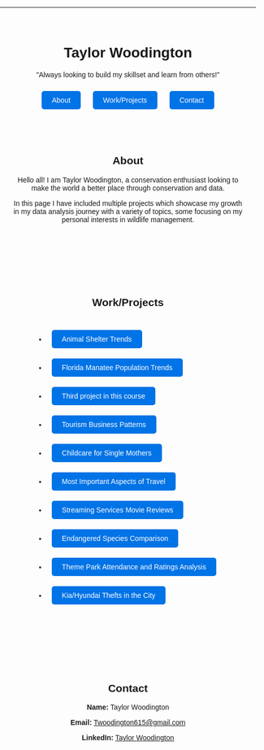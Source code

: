 
---

<style>
  body {
    font-family: Arial, sans-serif;
    margin: 0;
    padding: 0;
    text-align: center;
  }
  .container {
    max-width: 800px;
    margin: 0 auto;
    padding: 20px;
  }
  .section {
    padding: 50px 0;
  }
  .btn {
    display: inline-block;
    margin: 10px;
    padding: 10px 20px;
    background: #0073e6;
    color: white;
    text-decoration: none;
    border-radius: 5px;
  }
  .btn:hover {
    background: #005bb5;
  }
</style>

<div class="container">
  <h1>Taylor Woodington</h1>
  <p>"Always looking to build my skillset and learn from others!"</p>

  <div>
    <a href="#about" class="btn">About</a>
    <a href="#projects" class="btn">Work/Projects</a>
    <a href="#contact" class="btn">Contact</a>
  </div>

  <div id="about" class="section">
    <h2>About</h2>
    <p>Hello all! I am Taylor Woodington, a conservation enthusiast looking to make the world a better place through conservation and data.</p>
    <p>In this page I have included multiple projects which showcase my growth in my data analysis journey with a variety of topics, some focusing on my personal interests in wildlife management.</p>
  </div>

   <div id="projects" class="section">
    <h2>Work/Projects</h2>
    <ul style="text-align: left; display: inline-block;">
      <li><a href="https://github.com/taydwoodington/taydwood.github.io/tree/main/projects/animal-shelter-trends" class="btn">Animal Shelter Trends</a>
      <li><a href="projects/florida-manatee-population-trends" class="btn">Florida Manatee Population Trends</a></li>
      <li><a href="projects/third-project" class="btn">Third project in this course</a></li>
      <li><a href="projects/tourism-business-patterns" class="btn">Tourism Business Patterns</a></li>
      <li><a href="projects/childcare-single-mothers" class="btn">Childcare for Single Mothers</a></li>
      <li><a href="projects/travel-aspects" class="btn">Most Important Aspects of Travel</a></li>
      <li><a href="projects/streaming-movie-reviews" class="btn">Streaming Services Movie Reviews</a></li>
      <li><a href="projects/endangered-species" class="btn">Endangered Species Comparison</a></li>
      <li><a href="projects/theme-park-analysis" class="btn">Theme Park Attendance and Ratings Analysis</a></li>
      <li><a href="projects/kia-hyundai-thefts" class="btn">Kia/Hyundai Thefts in the City</a></li>
    </ul>
  </div>

  <div id="contact" class="section">
    <h2>Contact</h2>
    <p><b>Name:</b> Taylor Woodington</p>
    <p><b>Email:</b> <a href="mailto:Twoodington615@gmail.com">Twoodington615@gmail.com</a></p>
    <p><b>LinkedIn:</b> <a href="https://www.linkedin.com/in/taylor-woodington-7a6065194" target="_blank">Taylor Woodington</a></p>
  </div>
</div>
